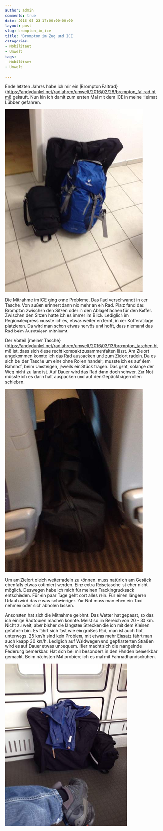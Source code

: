```yaml
---
author: admin
comments: true
date: 2016-05-23 17:00:00+00:00
layout: post
slug: brompton_im_ice
title: 'Brompton im Zug und ICE'
categories:
- Mobilitaet
- Umwelt
tags:
- Mobilitaet
- Umwelt

---
```


Ende letzten Jahres habe ich mir ein [Brompton Faltrad}(https://andydunkel.net/radfahren/umwelt/2016/02/28/brompton_faltrad.html) gekauft. Nun bin ich damit zum ersten Mal mit dem ICE in meine Heimat Lübben gefahren.

![](/assets/uploads/2016/5/brompton1.jpg)

Die Mitnahme im ICE ging ohne Probleme. Das Rad verschwandt in der Tasche. Von außen erinnert dann nix mehr an ein Rad. Platz fand das Brompton zwischen den Sitzen oder in den Ablageflächen für den Koffer. Zwischen den Sitzen hatte ich es immer im Blick. Lediglich im Regionalexpress musste ich es, etwas weiter entfernt, in der Kofferablage platzieren. Da wird man schon etwas nervös und hofft, dass niemand das Rad beim Aussteigen mitnimmt.

Der Vorteil [meiner Tasche}(https://andydunkel.net/radfahren/umwelt/2016/03/13/brompton_taschen.html) ist, dass sich diese recht kompakt zusammenfalten lässt. Am Zielort angekommen konnte ich das Rad auspacken und zum Zielort radeln. Da es sich bei der Tasche um eine ohne Rollen handelt, musste ich es auf dem Bahnhof, beim Umsteigen, jeweils ein Stück tragen. Das geht, solange der Weg nicht zu lang ist. Auf Dauer wird das Rad dann doch schwer. Zur Not müsste ich es dann halt auspacken und auf den Gepäckträgerrollen schieben.

![](/assets/uploads/2016/5/brompton2.jpg)

Um am Zielort gleich weiterradeln zu können, muss natürlich am Gepäck ebenfalls etwas optimiert werden. Eine extra Reisetasche ist eher nicht möglich. Deswegen habe ich mich für meinen Trackingrucksack entschieden. Für ein paar Tage geht dort alles rein. Für einen längeren Urlaub wird das etwas schwieriger. Zur Not muss man eben ein Taxi nehmen oder sich abholen lassen.

Ansonsten hat sich die Mitnahme gelohnt. Das Wetter hat gepasst, so das ich einige Radtouren machen konnte. Meist so im Bereich von 20 - 30 km. Nicht zu weit, aber bisher die längsten Strecken die ich mit dem Kleinen gefahren bin. Es fährt sich fast wie ein großes Rad, man ist auch flott unterwegs. 25 km/h sind kein Problem, mit etwas mehr Einsatz fährt man auch knapp 30 km/h. Lediglich auf Waldwegen und gepflasterten Straßen wird es auf Dauer etwas unbequem. Hier macht sich die mangelnde Federung bemerkbar. Hat sich bei mir besonders in den Händen bemerkbar gemacht. Beim nächsten Mal probiere ich es mal mit Fahrradhandschuhen.

![](/assets/uploads/2016/5/brompton3.jpg)
